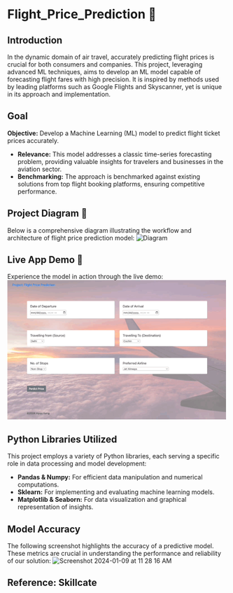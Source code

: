 # Flight_Price_Prediction 🛫

## Introduction
In the dynamic domain of air travel, accurately predicting flight prices is crucial for both consumers and companies. This project, leveraging advanced ML techniques, aims to develop an ML model capable of forecasting flight fares with high precision. It is inspired by methods used by leading platforms such as Google Flights and Skyscanner, yet is unique in its approach and implementation.

## Goal

**Objective:** Develop a Machine Learning (ML) model to predict flight ticket prices accurately.

- **Relevance:** This model addresses a classic time-series forecasting problem, providing valuable insights for travelers and businesses in the aviation sector.
- **Benchmarking:** The approach is benchmarked against existing solutions from top flight booking platforms, ensuring competitive performance.

## Project Diagram 📔
Below is a comprehensive diagram illustrating the workflow and architecture of flight price prediction model:
<img width="564" alt="Diagram" src="https://github.com/kang295/Flight_Price_Prediction/assets/71005886/908a7d06-4259-47e0-816d-bc962375ebed">

## Live App Demo 👀
Experience the model in action through the live demo:
![](demovideo4.gif)

## Python Libraries Utilized

This project employs a variety of Python libraries, each serving a specific role in data processing and model development:

- **Pandas & Numpy:** For efficient data manipulation and numerical computations.
- **Sklearn:** For implementing and evaluating machine learning models.
- **Matplotlib & Seaborn:** For data visualization and graphical representation of insights.

## Model Accuracy
The following screenshot highlights the accuracy of a predictive model. These metrics are crucial in understanding the performance and reliability of our solution:
<img width="846" alt="Screenshot 2024-01-09 at 11 28 16 AM" src="https://github.com/kang295/Flight_Price_Prediction/assets/71005886/82bf896d-58d1-4f45-85a2-e8a6ffb1df3e">

## Reference: Skillcate
